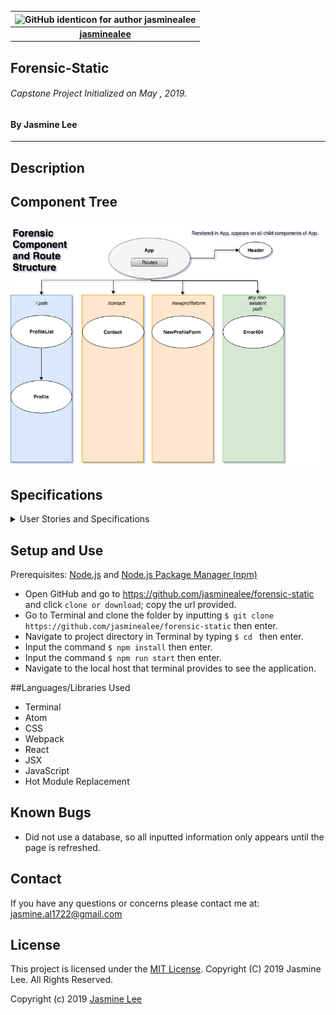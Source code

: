 |<img src="https://github.com/identicons/jasminealee.png" width=100 alt="GitHub identicon for author jasminealee">|
|:-----:|
| [**jasminealee**](https://github.com/jasminealee ) |


## Forensic-Static

###### Capstone Project Initialized on May , 2019.

#### By Jasmine Lee
----------

## Description

## Component Tree
![Component-Tree](/images/component-tree.png)

## Specifications
<details>
<summary>User Stories and Specifications</summary>

  <table>
    <tr>
      <th> Scenario 01 </th><th></th>
    </tr>
    <tr>
      <td> Behavior </td>
      <td>User views the list of inputted animals.</td>
    </tr>
    <tr>
      <td> Input </td>
      <td>User Clicks "Home".</td>
    </tr>
    <tr>
      <td> Output </td>
      <td>User sees a list of all species and notes that are inputted and the time they were created, in blocks. There is no database used, so all inputted information only appears until the page is refreshed.</td>
    </tr>
  </table>

  <table>  
    <tr>
      <th> Scenario 02 </th><th></th>
    </tr>
    <tr>
      <td> Behavior </td>
      <td>User views the biography about the author.</td>
    </tr>
    <tr>
      <td> Input </td>
      <td>User Clicks "About".</td>
    </tr>
    <tr>
      <td> Output </td>
      <td>User sees a picture and information about the author.</td>
    </tr>
  </table>  

  <table>  
    <tr>
      <th> Scenario 03 </th><th></th>
    </tr>
    <tr>
      <td> Behavior </td>
      <td> User inputs information about a new animal. </td>
    </tr>
    <tr>
      <td> Input </td>
      <td> User clicks "Create Animal" and then is prompted with the question "Would you like to proceed?" Then they click "Yes". The user will then input a species and a note about the species before clicking "Submit". </td>
    </tr>
    <tr>
      <td> Output </td>
      <td> The user must click "Home" to view the updated Animals list. There is no database used, so all inputted information only appears until the page is refreshed. </td>
  </table>

  <table>  
    <tr>
      <th> Scenario 04 </th><th></th>
    </tr>
    <tr>
      <td> Behavior </td>
      <td> User selects a species on the Admin page. </td>
    </tr>
    <tr>
      <td> Input </td>
      <td> User clicks "Admin". All animals that have been inputted will appear on the page. The user then clicks on the species of an animal. </td>
    </tr>
    <tr>
      <td> Output </td>
      <td> The species that was clicked, the corresponding note, and the time the block was created appear in another block above all of the listed animals in bold font. The user can also click on a different species. In that case, that information replaces the information in the block  that was previously bolded. There is no database used, so all inputted information only appears until the page is refreshed. </td>
  </table>    
</details>

## Setup and Use
Prerequisites: [Node.js](https://nodejs.org/en/) and [Node.js Package Manager (npm)](https://www.npmjs.com/)

* Open GitHub and go to https://github.com/jasminealee/forensic-static and click `clone or download`; copy the url provided.
* Go to Terminal and clone the folder by inputting `$ git clone https://github.com/jasminealee/forensic-static` then enter.
* Navigate to project directory in Terminal by typing `$ cd ` then enter.
* Input the command `$ npm install` then enter.
* Input the command `$ npm run start` then enter.
* Navigate to the local host that terminal provides to see the application.

##Languages/Libraries Used
* Terminal
* Atom
* CSS
* Webpack
* React
* JSX
* JavaScript
* Hot Module Replacement

## Known Bugs
* Did not use a database, so all inputted information only appears until the page is refreshed.

## Contact
If you have any questions or concerns please contact me at: [jasmine.al1722@gmail.com](mailto:jasmine.al1722@gmail.com)

## License
This project is licensed under the [MIT License](https://opensource.org/licenses/MIT). Copyright (C) 2019 Jasmine Lee. All Rights Reserved.

Copyright (c) 2019 [Jasmine Lee](https://github.com/jasminealee)
